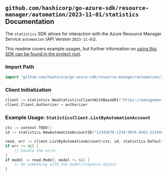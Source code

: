 
## `github.com/hashicorp/go-azure-sdk/resource-manager/automation/2023-11-01/statistics` Documentation

The `statistics` SDK allows for interaction with the Azure Resource Manager Service `automation` (API Version `2023-11-01`).

This readme covers example usages, but further information on [using this SDK can be found in the project root](https://github.com/hashicorp/go-azure-sdk/tree/main/docs).

### Import Path

```go
import "github.com/hashicorp/go-azure-sdk/resource-manager/automation/2023-11-01/statistics"
```


### Client Initialization

```go
client := statistics.NewStatisticsClientWithBaseURI("https://management.azure.com")
client.Client.Authorizer = authorizer
```


### Example Usage: `StatisticsClient.ListByAutomationAccount`

```go
ctx := context.TODO()
id := statistics.NewAutomationAccountID("12345678-1234-9876-4563-123456789012", "example-resource-group", "automationAccountValue")

read, err := client.ListByAutomationAccount(ctx, id, statistics.DefaultListByAutomationAccountOperationOptions())
if err != nil {
	// handle the error
}
if model := read.Model; model != nil {
	// do something with the model/response object
}
```
